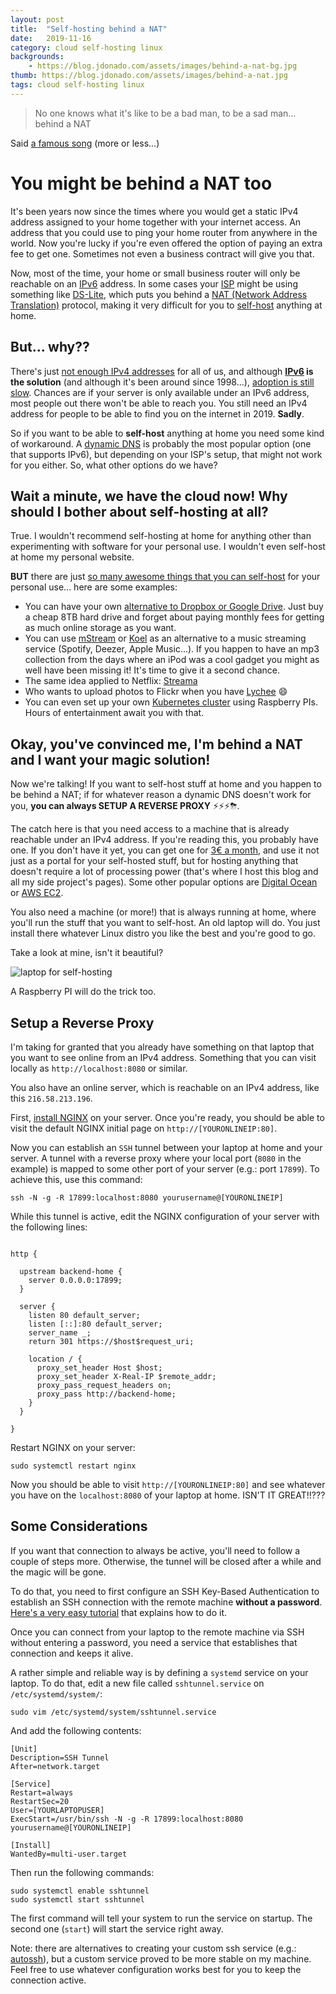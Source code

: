 ```yaml
---
layout: post
title:  "Self-hosting behind a NAT"
date:   2019-11-16
category: cloud self-hosting linux
backgrounds:
    - https://blog.jdonado.com/assets/images/behind-a-nat-bg.jpg
thumb: https://blog.jdonado.com/assets/images/behind-a-nat.jpg
tags: cloud self-hosting linux
---
```


> No one knows what it's like to be a bad man, to be a sad man... behind a NAT

Said [a famous song](https://www.youtube.com/watch?v=dMrImMedYRo) (more or less...)

# You might be behind a NAT too

It's been years now since the times where you would get a static IPv4 address assigned to your home together with your internet access. An address that you could use to ping your home router from anywhere in the world. Now you're lucky if you're even offered the option of paying an extra fee to get one. Sometimes not even a business contract will give you that.

Now, most of the time, your home or small business router will only be reachable on an [IPv6](https://en.wikipedia.org/wiki/IPv6) address. In some cases your [ISP](https://en.wikipedia.org/wiki/Internet_service_provider) might be using something like [DS-Lite](https://www.citrix.com/blogs/2012/03/22/ds-lite-%E2%80%93-ipv4-over-ipv6-and-nat/), which puts you behind a [NAT (Network Address Translation)](https://en.wikipedia.org/wiki/Network_address_translation) protocol, making it very difficult for you to [self-host](https://en.wikipedia.org/wiki/Self-hosting_(web_services)) anything at home.

## But... why??

There's just [not enough IPv4 addresses](https://en.wikipedia.org/wiki/IPv4_address_exhaustion) for all of us, and although **[IPv6](https://en.wikipedia.org/wiki/IPv6) is the solution** (and although it's been around since 1998...), [adoption is still slow](https://www.google.com/intl/en/ipv6/statistics.html#tab=ipv6-adoption). Chances are if your server is only available under an IPv6 address, most people out there won't be able to reach you. You still need an IPv4 address for people to be able to find you on the internet in 2019. **Sadly**.

So if you want to be able to **self-host** anything at home you need some kind of workaround. A [dynamic DNS](https://en.wikipedia.org/wiki/Dynamic_DNS) is probably the most popular option (one that supports IPv6), but depending on your ISP's setup, that might not work for you either. So, what other options do we have?

## Wait a minute, we have the cloud now! Why should I bother about self-hosting at all?

True. I wouldn't recommend self-hosting at home for anything other than experimenting with software for your personal use. I wouldn't even self-host at home my personal website.

**BUT** there are just [so many awesome things that you can self-host](https://github.com/awesome-selfhosted/awesome-selfhosted/blob/master/README.md) for your personal use... here are some examples:

- You can have your own [alternative to Dropbox or Google Drive](https://filebrowser.xyz/). Just buy a cheap 8TB hard drive and forget about paying monthly fees for getting as much online storage as you want.
- You can use [mStream](https://www.mstream.io/) or [Koel](https://koel.phanan.net/) as an alternative to a music streaming service (Spotify, Deezer, Apple Music...). If you happen to have an mp3 collection from the days where an iPod was a cool gadget you might as well have been missing it! It's time to give it a second chance.
- The same idea applied to Netflix: [Streama](https://github.com/streamaserver/streama)
- Who wants to upload photos to Flickr when you have [Lychee](https://lycheeorg.github.io/) 😄
- You can even set up your own [Kubernetes cluster](https://medium.com/nycdev/k8s-on-pi-9cc14843d43) using Raspberry PIs. Hours of entertainment await you with that.

## Okay, you've convinced me, I'm behind a NAT and I want your magic solution!

Now we're talking! If you want to self-host stuff at home and you happen to be behind a NAT; if for whatever reason a dynamic DNS doesn't work for you, **you can always SETUP A REVERSE PROXY** ⚡️⚡️⚡️⛈.

The catch here is that you need access to a machine that is already reachable under an IPv4 address. If you're reading this, you probably have one. If you don't have it yet, you can get one for [3€ a month](https://www.vpsag.com/), and use it not just as a portal for your self-hosted stuff, but for hosting anything that doesn't require a lot of processing power (that's where I host this blog and all my side project's pages). Some other popular options are [Digital Ocean](https://www.digitalocean.com/) or [AWS EC2](https://aws.amazon.com/ec2/).

You also need a machine (or more!) that is always running at home, where you'll run the stuff that you want to self-host. An old laptop will do. You just install there whatever Linux distro you like the best and you're good to go.

Take a look at mine, isn't it beautiful?

![laptop for self-hosting](https://blog.jdonado.com/assets/images/laptop.jpeg "My good'ol Thinkpad")

A Raspberry PI will do the trick too.

## Setup a Reverse Proxy

I'm taking for granted that you already have something on that laptop that you want to see online from an IPv4 address. Something that you can visit locally as `http://localhost:8080` or similar.

You also have an online server, which is reachable on an IPv4 address, like this `216.58.213.196`.

First, [install NGINX](https://www.digitalocean.com/community/tutorials/how-to-install-nginx-on-ubuntu-18-04) on your server. Once you're ready, you should be able to visit the default NGINX initial page on `http://[YOURONLINEIP:80]`.

Now you can establish an `SSH` tunnel between your laptop at home and your server. A tunnel with a reverse proxy where your local port (`8080` in the example) is mapped to some other port of your server (e.g.: port `17899`). To achieve this, use this command:

`ssh -N -g -R 17899:localhost:8080 yourusername@[YOURONLINEIP]`

While this tunnel is active, edit the NGINX configuration of your server with the following lines:

```nginxconfig

http {

  upstream backend-home {
    server 0.0.0.0:17899;
  }

  server {
    listen 80 default_server;
    listen [::]:80 default_server;
    server_name _;
    return 301 https://$host$request_uri;

    location / {
      proxy_set_header Host $host;
      proxy_set_header X-Real-IP $remote_addr;
      proxy_pass_request_headers on;
      proxy_pass http://backend-home;
    }
  }

}
```

Restart NGINX on your server:

`sudo systemctl restart nginx`

Now you should be able to visit `http://[YOURONLINEIP:80]` and see whatever you have on the `localhost:8080` of your laptop at home. ISN'T IT GREAT!!???

## Some Considerations

If you want that connection to always be active, you'll need to follow a couple of steps more. Otherwise, the tunnel will be closed after a while and the magic will be gone.

To do that, you need to first configure an SSH Key-Based Authentication to establish an SSH connection with the remote machine **without a password**. [Here's a very easy tutorial](https://www.digitalocean.com/community/tutorials/how-to-configure-ssh-key-based-authentication-on-a-linux-server) that explains how to do it.

Once you can connect from your laptop to the remote machine via SSH without entering a password, you need a service that establishes that connection and keeps it alive.

A rather simple and reliable way is by defining a `systemd` service on your laptop. To do that, edit a new file called `sshtunnel.service` on `/etc/systemd/system/`:

`sudo vim /etc/systemd/system/sshtunnel.service`

And add the following contents:

```systemd
[Unit]
Description=SSH Tunnel
After=network.target

[Service]
Restart=always
RestartSec=20
User=[YOURLAPTOPUSER]
ExecStart=/usr/bin/ssh -N -g -R 17899:localhost:8080 yourusername@[YOURONLINEIP]

[Install]
WantedBy=multi-user.target
```

Then run the following commands:

```shscript
sudo systemctl enable sshtunnel
sudo systemctl start sshtunnel
```

The first command will tell your system to run the service on startup. The second one (`start`) will start the service right away.

Note: there are alternatives to creating your custom ssh service (e.g.: [autossh](https://linux.die.net/man/1/autossh)), but a custom service proved to be more stable on my machine. Feel free to use whatever configuration works best for you to keep the connection active.
